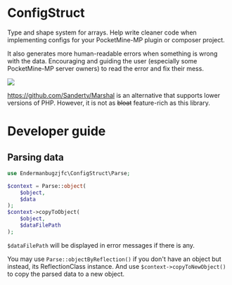 # ConfigStruct

Type and shape system for arrays. Help write cleaner code when implementing configs for your PocketMine-MP plugin or
composer project.

It also generates more human-readable errors when something is wrong with the data. Encouraging and guiding the user (especially some PocketMine-MP server owners) to read the error and fix their mess.


![](https://i.imgflip.com/67yyc9.jpg)

https://github.com/Sandertv/Marshal is an alternative that supports lower versions of PHP. However, it is not as ~~bloat~~ feature-rich as this library.
# Developer guide
## Parsing data
```php
use Endermanbugzjfc\ConfigStruct\Parse;
```
```php
$context = Parse::object(
	$object,
	$data
);
$context->copyToObject(
	$object,
	$dataFilePath
);
```
`$dataFilePath` will be displayed in error messages if there is any.

You may use `Parse::objectByReflection()` if you don't have an object but instead, its ReflectionClass instance. And use `$context->copyToNewObject()` to copy the parsed data to a new object.
